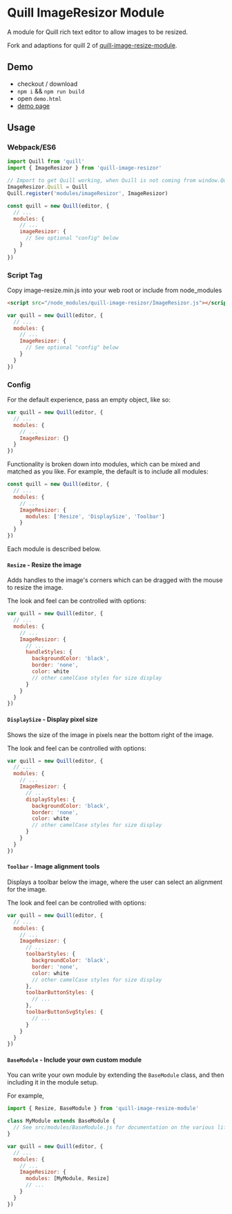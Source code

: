 # Quill ImageResizor Module

A module for Quill rich text editor to allow images to be resized.

Fork and adaptions for quill 2 of [quill-image-resize-module](https://github.com/kensnyder/quill-image-resize-module).

## Demo

- checkout / download
- `npm i` && `npm run build`
- open `demo.html`
- [demo page](https://killercodemonkey.github.io/quill-image-resizor/demo.html)

## Usage

### Webpack/ES6

```javascript
import Quill from 'quill'
import { ImageResizor } from 'quill-image-resizor'

// Import to get Quill working, when Quill is not coming from window.Quill!
ImageResizor.Quill = Quill
Quill.register('modules/imageResizor', ImageResizor)

const quill = new Quill(editor, {
  // ...
  modules: {
    // ...
    imageResizor: {
      // See optional "config" below
    }
  }
})
```

### Script Tag

Copy image-resize.min.js into your web root or include from node_modules

```html
<script src="/node_modules/quill-image-resizor/ImageResizor.js"></script>
```

```javascript
var quill = new Quill(editor, {
  // ...
  modules: {
    // ...
    ImageResizor: {
      // See optional "config" below
    }
  }
})
```

### Config

For the default experience, pass an empty object, like so:

```javascript
var quill = new Quill(editor, {
  // ...
  modules: {
    // ...
    ImageResizor: {}
  }
})
```

Functionality is broken down into modules, which can be mixed and matched as you like. For example,
the default is to include all modules:

```javascript
const quill = new Quill(editor, {
  // ...
  modules: {
    // ...
    ImageResizor: {
      modules: ['Resize', 'DisplaySize', 'Toolbar']
    }
  }
})
```

Each module is described below.

#### `Resize` - Resize the image

Adds handles to the image's corners which can be dragged with the mouse to resize the image.

The look and feel can be controlled with options:

```javascript
var quill = new Quill(editor, {
  // ...
  modules: {
    // ...
    ImageResizor: {
      // ...
      handleStyles: {
        backgroundColor: 'black',
        border: 'none',
        color: white
        // other camelCase styles for size display
      }
    }
  }
})
```

#### `DisplaySize` - Display pixel size

Shows the size of the image in pixels near the bottom right of the image.

The look and feel can be controlled with options:

```javascript
var quill = new Quill(editor, {
  // ...
  modules: {
    // ...
    ImageResizor: {
      // ...
      displayStyles: {
        backgroundColor: 'black',
        border: 'none',
        color: white
        // other camelCase styles for size display
      }
    }
  }
})
```

#### `Toolbar` - Image alignment tools

Displays a toolbar below the image, where the user can select an alignment for the image.

The look and feel can be controlled with options:

```javascript
var quill = new Quill(editor, {
  // ...
  modules: {
    // ...
    ImageResizor: {
      // ...
      toolbarStyles: {
        backgroundColor: 'black',
        border: 'none',
        color: white
        // other camelCase styles for size display
      },
      toolbarButtonStyles: {
        // ...
      },
      toolbarButtonSvgStyles: {
        // ...
      }
    }
  }
})
```

#### `BaseModule` - Include your own custom module

You can write your own module by extending the `BaseModule` class, and then including it in
the module setup.

For example,

```javascript
import { Resize, BaseModule } from 'quill-image-resize-module'

class MyModule extends BaseModule {
  // See src/modules/BaseModule.js for documentation on the various lifecycle callbacks
}

var quill = new Quill(editor, {
  // ...
  modules: {
    // ...
    ImageResizor: {
      modules: [MyModule, Resize]
      // ...
    }
  }
})
```
